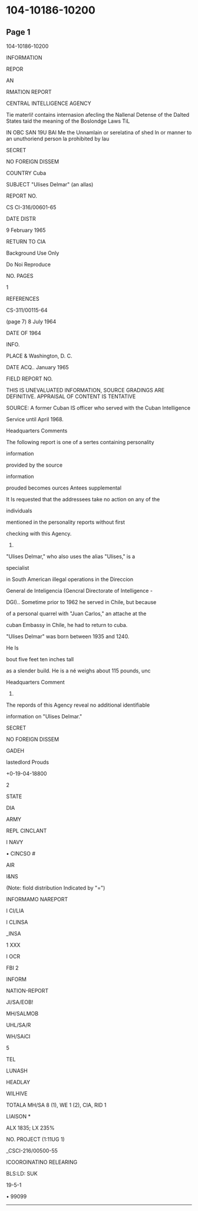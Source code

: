 # 104-10186-10200

## Page 1

104-10186-10200

INFORMATION

REPOR

AN

RMATION REPORT

CENTRAL INTELLIGENCE AGENCY

Tie materli! contains internasion afecling the Nallenal Detense of the Dalted States taid the meaning of the Boslondge Laws TiL

IN OBC SAN 19U BAl Me the Unnamlain or serelatina of shed ln or manner to an unuthoriend person la prohibited by lau

SECRET

NO FOREIGN DISSEM

COUNTRY Cuba

SUBJECT "Ulises Delmar" (an allas)

REPORT NO.

CS CI-316/00601-65

DATE DISTR

9 February 1965

RETURN TO CIA

Background Use Only

Do Noi Reproduce

NO. PAGES

1

REFERENCES

CS-311/00115-64

(page 7) 8 July 1964

DATE OF 1964

INFO.

PLACE & Washington, D. C.

DATE ACQ.. January 1965

FIELD REPORT NO.

THIS IS UNEVALUATED INFORMATION, SOURCE GRADINGS ARE DEFINITIVE. APPRAISAL OF CONTENT IS TENTATIVE

SOURCE: A former Cuban IS officer who served with the Cuban Intelligence

Service until April 1968.

Headquarters Comments

The following report is one of a sertes containing personality

information

provided by the source

information

prouded becomes ources Antees supplemental

It Is requested that the addressees take no action on any of the

individuals

mentioned in the personality reports without first

checking with this Agency.

1.

"Ulises Delmar," who also uses the alias "Ulises," is a

specialist

in South American illegal operations in the Direccion

General de Inteligencia (Gencral Directorate of Intelligence -

DGI).. Sometime prior to 1962 he served in Chile, but because

of a personal quarrel with "Juan Carlos," an attache at the

cuban Embassy in Chile, he had to return to cuba.

"Ulises Delmar" was born between 1935 and 1240.

He Is

bout five feet ten inches tall

as a slender build. He is a né weighs about 115 pounds, unc

Headquarters Comment

1.

The repords of this Agency reveal no additional identifiable

information on "Ulises Delmar."

SECRET

NO FOREIGN DISSEM

GADEH

lastedlord Prouds

+0-19-04-18800

2

STATE

DIA

ARMY

REPL CINCLANT

I NAVY

• CINCSO #

AIR

I&NS

(Note: fiold distribution Indicated by "=")

INFORMAMO NAREPORT

I CI/LIA

I CLINSA

_INSA

1 XXX

I OCR

FBI 2

INFORM

NATION-REPORT

JI/SA/EOB!

MH/SALMOB

UHL/SA/R

WH/SAiCI

5

TEL

LUNASH

HEADLAY

WILHIVE

TOTALA MH/SA 8 (1), WE 1 (2), CIA, RID 1

LIAISON *

ALX 1835; LX 235%

NO. PROJECT (1:11UG 1)

_CSCI-216/00500-55

ICOOROINATINO RELEARING

BLS:LD: SUK

19-5-1

• 99099

---

